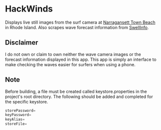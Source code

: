 HackWinds
=====================

Displays live still images from the surf camera at [Narragansett Town Beach](http://www.warmwinds.com/surf-cam/) in Rhode Island. Also scrapes wave forecast information from [SwellInfo](http://www.swellinfo.com/surf-forecast/newport-rhode-island).

Disclaimer 
----------------

I do not own or claim to own neither the wave camera images or the forecast information displayed in this app. This app is simply an interface to make checking the waves easier for surfers when using a phone. 


Note
----
Before building, a file must be created called keystore.properties in the project's root directory. The following should be added and completed for the specific keystore. 

```java
storePassword=
keyPassword=
keyAlias=
storeFile=
```
